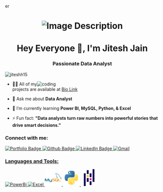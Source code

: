 er<h1 align="center">
  <img src="https://github.com/user-attachments/assets/d23c9d4b-eb53-4b69-8187-080da38dcd19" alt="Image Description">
</h1>

<h1 align="center">Hey Everyone 👋, I'm Jitesh Jain</h1>
<h3 align="center">Passionate Data Analyst</h3>

<p align="left"> <img src="https://komarev.com/ghpvc/?username=jiteshh15&label=Profile%20views&color=0e75b6&style=flat" alt="jiteshh15" /> </p>
<img align="right" alt="coding" width="400" src="https://user-images.githubusercontent.com/55389276/140866485-8fb1c876-9a8f-4d6a-98dc-08c4981eaf70.gif">


- 👨‍💻 All of my projects are available at [Bio Link](https://bio.link/jiteshja)

- 💬 Ask me about **Data Analyst**
- 🌱 I’m currently learning **Power BI, MySQL, Python, & Excel**
- ⚡ Fun fact: **"Data analysts turn raw numbers into powerful stories that drive smart decisions."**

### Connect with me:
<div id="badges">
  
   <a href="https://codebasics.io/portfolio/Jitesh-Lalit-Kumar-Jain">
    <img src="https://img.shields.io/badge/Portfolio-255E63?style=for-the-badge&logo=About.me&logoColor=white" alt="Portfolio Badge"/>
   </a>
  <a href="https://github.com/jiteshh15">
    <img src="https://img.shields.io/badge/Github-white?style=for-the-badge&logo=Github&logoColor=black" alt="Github Badge"/>
  </a>
  <a href="https://www.linkedin.com/in/jitesh-jain-303252181/">
   <img src="https://img.shields.io/badge/LinkedIn-0077B5?style=for-the-badge&logo=linkedin&logoColor=white&link" alt= "LinkedIn Badge"/>
  </a>
   <a href="mailto:jiteshjain614@gmail.com">
  <img src="https://img.shields.io/badge/Gmail-D14836?style=for-the-badge&logo=gmail&logoColor=white" alt="Gmail">

</div>
<h3 align="left">Languages and Tools:</h3>
<p align="left"> <a href="https://powerbi.microsoft.com/en-au/" target="_blank" rel="noreferrer"> <img src="https://img.icons8.com/?size=100&id=qYfwpsRXEcpc&format=png&color=000000" alt="PowerBi" width="55" height="55"/> </a> 
  <a href="https://www.microsoft.com/en-in/microsoft-365/excel" target="_blank" rel="noreferrer"> <img src="https://img.icons8.com/?size=100&id=117561&format=png&color=000000" alt="Excel" width="55" height="55"/> </a> 
  </a> <a href="https://www.mysql.com/" target="_blank" rel="noreferrer"> <img src="https://raw.githubusercontent.com/devicons/devicon/master/icons/mysql/mysql-original-wordmark.svg" alt="mysql" width="55" height="55"/> </a>
  </a> <a href="https://www.python.org" target="_blank" rel="noreferrer"> <img src="https://raw.githubusercontent.com/devicons/devicon/master/icons/python/python-original.svg" alt="python" width="55" height="55"/> </a>
  <a href="https://pandas.pydata.org/" target="_blank" rel="noreferrer"> <img src="https://raw.githubusercontent.com/devicons/devicon/2ae2a900d2f041da66e950e4d48052658d850630/icons/pandas/pandas-original.svg" alt="pandas" width="55" height="55"/> 
  </a>
